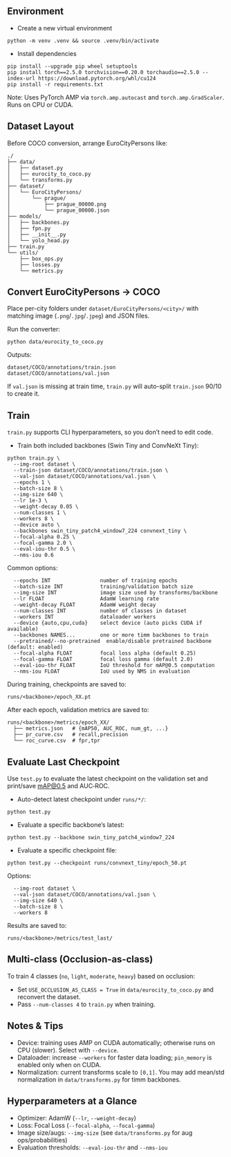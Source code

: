 ## Environment

- Create a new virtual environment
```
python -m venv .venv && source .venv/bin/activate
```

- Install dependencies
```
pip install --upgrade pip wheel setuptools
pip install torch==2.5.0 torchvision==0.20.0 torchaudio==2.5.0 --index-url https://download.pytorch.org/whl/cu124
pip install -r requirements.txt
```

Note: Uses PyTorch AMP via `torch.amp.autocast` and `torch.amp.GradScaler`. Runs on CPU or CUDA.

## Dataset Layout

Before COCO conversion, arrange EuroCityPersons like:
```
./
├── data/
│   ├── dataset.py
│   ├── eurocity_to_coco.py
│   └── transforms.py
├── dataset/
│   └── EuroCityPersons/
│       └── prague/
│           ├── prague_00000.png
│           └── prague_00000.json
├── models/
│   ├── backbones.py
│   ├── fpn.py
│   ├── __init__.py
│   └── yolo_head.py
├── train.py
└── utils/
    ├── box_ops.py
    ├── losses.py
    └── metrics.py
```

## Convert EuroCityPersons → COCO

Place per-city folders under `dataset/EuroCityPersons/<city>/` with matching image (`.png`/`.jpg`/`.jpeg`) and JSON files.

Run the converter:
```
python data/eurocity_to_coco.py
```

Outputs:
```
dataset/COCO/annotations/train.json
dataset/COCO/annotations/val.json
```
If `val.json` is missing at train time, `train.py` will auto-split `train.json` 90/10 to create it.

## Train

`train.py` supports CLI hyperparameters, so you don’t need to edit code.

- Train both included backbones (Swin Tiny and ConvNeXt Tiny):
```
python train.py \
  --img-root dataset \
  --train-json dataset/COCO/annotations/train.json \
  --val-json dataset/COCO/annotations/val.json \
  --epochs 1 \
  --batch-size 8 \
  --img-size 640 \
  --lr 1e-3 \
  --weight-decay 0.05 \
  --num-classes 1 \
  --workers 8 \
  --device auto \
  --backbones swin_tiny_patch4_window7_224 convnext_tiny \
  --focal-alpha 0.25 \
  --focal-gamma 2.0 \
  --eval-iou-thr 0.5 \
  --nms-iou 0.6
```

Common options:
```
  --epochs INT                number of training epochs
  --batch-size INT            training/validation batch size
  --img-size INT              image size used by transforms/backbone
  --lr FLOAT                  AdamW learning rate
  --weight-decay FLOAT        AdamW weight decay
  --num-classes INT           number of classes in dataset
  --workers INT               dataloader workers
  --device {auto,cpu,cuda}    select device (auto picks CUDA if available)
  --backbones NAMES...        one or more timm backbones to train
  --pretrained/--no-pretrained  enable/disable pretrained backbone (default: enabled)
  --focal-alpha FLOAT         focal loss alpha (default 0.25)
  --focal-gamma FLOAT         focal loss gamma (default 2.0)
  --eval-iou-thr FLOAT        IoU threshold for mAP@0.5 computation
  --nms-iou FLOAT             IoU used by NMS in evaluation
```

During training, checkpoints are saved to:
```
runs/<backbone>/epoch_XX.pt
```

After each epoch, validation metrics are saved to:
```
runs/<backbone>/metrics/epoch_XX/
  ├── metrics.json   # {mAP50, AUC_ROC, num_gt, ...}
  ├── pr_curve.csv   # recall,precision
  └── roc_curve.csv  # fpr,tpr
```

## Evaluate Last Checkpoint

Use `test.py` to evaluate the latest checkpoint on the validation set and print/save mAP@0.5 and AUC‑ROC.

- Auto-detect latest checkpoint under `runs/*/`:
```
python test.py
```

- Evaluate a specific backbone’s latest:
```
python test.py --backbone swin_tiny_patch4_window7_224
```

- Evaluate a specific checkpoint file:
```
python test.py --checkpoint runs/convnext_tiny/epoch_50.pt
```

Options:
```
  --img-root dataset \
  --val-json dataset/COCO/annotations/val.json \
  --img-size 640 \
  --batch-size 8 \
  --workers 8
```

Results are saved to:
```
runs/<backbone>/metrics/test_last/
```

## Multi-class (Occlusion-as-class)

To train 4 classes (`no`, `light`, `moderate`, `heavy`) based on occlusion:
- Set `USE_OCCLUSION_AS_CLASS = True` in `data/eurocity_to_coco.py` and reconvert the dataset.
- Pass `--num-classes 4` to `train.py` when training.

## Notes & Tips

- Device: training uses AMP on CUDA automatically; otherwise runs on CPU (slower). Select with `--device`.
- Dataloader: increase `--workers` for faster data loading; `pin_memory` is enabled only when on CUDA.
- Normalization: current transforms scale to `[0,1]`. You may add mean/std normalization in `data/transforms.py` for timm backbones.

## Hyperparameters at a Glance

- Optimizer: AdamW (`--lr`, `--weight-decay`)
- Loss: Focal Loss (`--focal-alpha`, `--focal-gamma`)
- Image size/augs: `--img-size` (see `data/transforms.py` for aug ops/probabilities)
- Evaluation thresholds: `--eval-iou-thr` and `--nms-iou`
